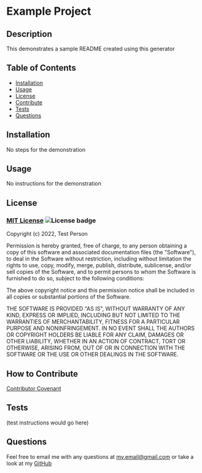 # Example Project

  ## Description
  This demonstrates a sample README created using this generator

   ## Table of Contents
  - [Installation](#installation)
  - [Usage](#usage)
  - [License](#license)
  - [Contribute](#how-to-contribute)
  - [Tests](#tests)
  - [Questions](#questions)

  ## Installation
  No steps for the demonstration

  ## Usage
  No instructions for the demonstration

  ## License

  ### [MIT License](https://en.wikipedia.org/wiki/MIT_License) ![License badge](https://img.shields.io/badge/license-MIT-green)

  Copyright (c) 2022, Test Person
  
  Permission is hereby granted, free of charge, to any person obtaining a copy
  of this software and associated documentation files (the "Software"), to deal
  in the Software without restriction, including without limitation the rights
  to use, copy, modify, merge, publish, distribute, sublicense, and/or sell
  copies of the Software, and to permit persons to whom the Software is
  furnished to do so, subject to the following conditions:
  
  The above copyright notice and this permission notice shall be included in all
  copies or substantial portions of the Software.
  
  THE SOFTWARE IS PROVIDED "AS IS", WITHOUT WARRANTY OF ANY KIND, EXPRESS OR
  IMPLIED, INCLUDING BUT NOT LIMITED TO THE WARRANTIES OF MERCHANTABILITY,
  FITNESS FOR A PARTICULAR PURPOSE AND NONINFRINGEMENT. IN NO EVENT SHALL THE
  AUTHORS OR COPYRIGHT HOLDERS BE LIABLE FOR ANY CLAIM, DAMAGES OR OTHER
  LIABILITY, WHETHER IN AN ACTION OF CONTRACT, TORT OR OTHERWISE, ARISING FROM,
  OUT OF OR IN CONNECTION WITH THE SOFTWARE OR THE USE OR OTHER DEALINGS IN THE
  SOFTWARE.

  ## How to Contribute
  [Contributor Covenant](https://www.contributor-covenant.org/)

  ## Tests
  (test instructions would go here)

  ## Questions
  Feel free to email me with any questions at my.email@gmail.com or take a look at my [GitHub](https://github.com/Qlaub)
